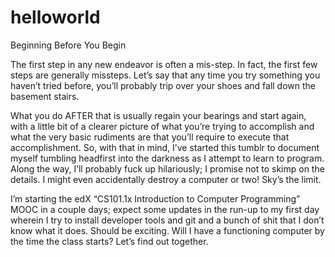 helloworld
==========

Beginning Before You Begin

The first step in any new endeavor is often a mis-step. In fact, the first few steps are generally missteps. Let’s say that any time you try something you haven’t tried before, you’ll probably trip over your shoes and fall down the basement stairs.

What you do AFTER that is usually regain your bearings and start again, with a little bit of a clearer picture of what you’re trying to accomplish and what the very basic rudiments are that you’ll require to execute that accomplishment. So, with that in mind, I’ve started this tumblr to document myself tumbling headfirst into the darkness as I attempt to learn to program. Along the way, I’ll probably fuck up hilariously; I promise not to skimp on the details. I might even accidentally destroy a computer or two! Sky’s the limit.

I’m starting the edX “CS101.1x Introduction to Computer Programming” MOOC in a couple days; expect some updates in the run-up to my first day wherein I try to install developer tools and git and a bunch of shit that I don’t know what it does. Should be exciting.  Will I have a functioning computer by the time the class starts?  Let’s find out together.


